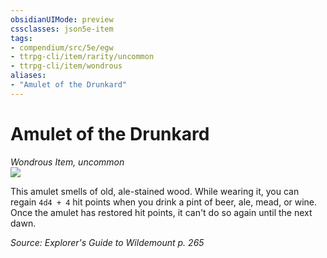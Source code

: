 ```yaml
---
obsidianUIMode: preview
cssclasses: json5e-item
tags:
- compendium/src/5e/egw
- ttrpg-cli/item/rarity/uncommon
- ttrpg-cli/item/wondrous
aliases: 
- "Amulet of the Drunkard"
---
```

# Amulet of the Drunkard
*Wondrous Item, uncommon*  
![](/3-Mechanics/CLI/items/img/amulet-of-the-drunkard.webp#right)  


This amulet smells of old, ale-stained wood. While wearing it, you can regain `4d4 + 4` hit points when you drink a pint of beer, ale, mead, or wine. Once the amulet has restored hit points, it can't do so again until the next dawn.

*Source: Explorer's Guide to Wildemount p. 265*